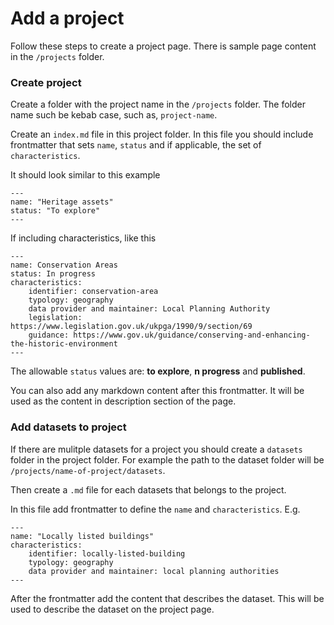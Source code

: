 # Add a project

Follow these steps to create a project page. There is sample page content in the `/projects` folder.

### Create project

Create a folder with the project name in the `/projects` folder. The folder name such be kebab case, such as, `project-name`.

Create an `index.md` file in this project folder. In this file you should include frontmatter that sets `name`, `status` and if applicable, the set of `characteristics`.

It should look similar to this example

```
---
name: "Heritage assets"
status: "To explore"
---
```

If including characteristics, like this

```
---
name: Conservation Areas
status: In progress
characteristics:
    identifier: conservation-area
    typology: geography
    data provider and maintainer: Local Planning Authority
    legislation: https://www.legislation.gov.uk/ukpga/1990/9/section/69
    guidance: https://www.gov.uk/guidance/conserving-and-enhancing-the-historic-environment
---
```

The allowable `status` values are: **to explore**, **n progress** and **published**.

You can also add any markdown content after this frontmatter. It will be used as the content in description section of the page.

### Add datasets to project

If there are mulitple datasets for a project you should create a `datasets` folder in the project folder. For example the path to the dataset folder will be `/projects/name-of-project/datasets`.

Then create a `.md` file for each datasets that belongs to the project.

In this file add frontmatter to define the `name` and `characteristics`. E.g.

```
---
name: "Locally listed buildings"
characteristics:
    identifier: locally-listed-building
    typology: geography
    data provider and maintainer: local planning authorities
---
```

After the frontmatter add the content that describes the dataset. This will be used to describe the dataset on the project page.
